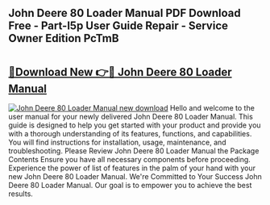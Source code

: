 ## John Deere 80 Loader Manual PDF Download Free - Part-l5p User Guide Repair - Service Owner Edition PcTmB

# <h2><a href="http://bc95932.oget.top/?id=John+Deere+80+Loader+Manual">🔗Download New 👉🔴 John Deere 80 Loader Manual</a></h2>

[![John Deere 80 Loader Manual new download](https://i.imgur.com/5g1atiW.png)](http://bc95932.oget.top/?id=John+Deere+80+Loader+Manual)
Hello and welcome to the user manual for your newly delivered John Deere 80 Loader Manual. This guide is designed to help you get started with your product and provide you with a thorough understanding of its features, functions, and capabilities. You will find instructions for installation, usage, maintenance, and troubleshooting. Please Review John Deere 80 Loader Manual the Package Contents Ensure you have all necessary components before proceeding. Experience the power of list of features in the palm of your hand with your new John Deere 80 Loader Manual. We're Committed to Your Success John Deere 80 Loader Manual. Our goal is to empower you to achieve the best results.
